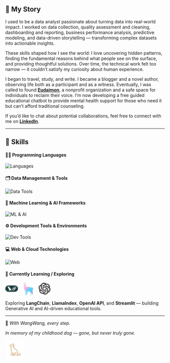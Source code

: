 ## 💫 My Story
I used to be a data analyst passionate about turning data into real-world impact. I worked on data collection, quality assessment and cleaning, dashboarding and reporting, business performance analysis, predictive modeling, and data-driven storytelling — transforming complex datasets into actionable insights.

These skills shaped how I see the world: I love uncovering hidden patterns, finding the fundamental reasons behind what people see on the surface, and providing thoughtful solutions. Over time, the technical work felt too narrow — it couldn’t satisfy my curiosity about human experience.

I began to travel, study, and write. I became a blogger and a novel author, observing life both as a participant and as a witness. Eventually, I was called to found [**Eudaimon**](https://EudaimonAI.org), a nonprofit organization and a safe space for individuals to reclaim their voice. I’m now developing a free guided educational chatbot to provide mental health support for those who need it but can’t afford traditional counseling.

If you’d like to chat about potential collaborations, feel free to connect with me on [**LinkedIn**](https://linkedin.com/in/weimengduan#gh-light-mode-only).

---

## 🧠 Skills

#### 🧑‍💻 Programming Languages
![Languages](https://skillicons.dev/icons?i=python,r)  

#### 🗂️ Data Management & Tools
![Data Tools](https://skillicons.dev/icons?i=mysql,hive,sqlserver,oracle)  

#### 🤖 Machine Learning & AI Frameworks
![ML & AI](https://skillicons.dev/icons?i=sklearn,tensorflow,pytorch)  

#### ⚙️ Development Tools & Environments
![Dev Tools](https://skillicons.dev/icons?i=git,github,vscode,anaconda,console)  

#### 💻 Web & Cloud Technologies
![Web](https://skillicons.dev/icons?i=aws,azure)  

#### 🚀 Currently Learning / Exploring
<span>
  <img src="./img/langchain-color.svg" width="40" height="40" alt="LangChain" style="margin-right:8px;" />
  <img src="./img/llamaindex-color.svg" width="40" height="40" alt="LlamaIndex" style="margin-right:8px;" />
  <img src="./img/openai.svg" width="40" height="40" alt="OpenAI" style="margin-right:8px;" />
</span>

Exploring **LangChain**, **LlamaIndex**, **OpenAI API**, and **Streamlit** — building Generative AI and AI-driven educational tools.

---

🐾 *With WangWang, every step.*  

*In memory of my childhood dog — gone, but never truly gone.*

 <img src="./img/dog.png" width="60" height="60" alt="dog" style="margin-right:8px;" />
